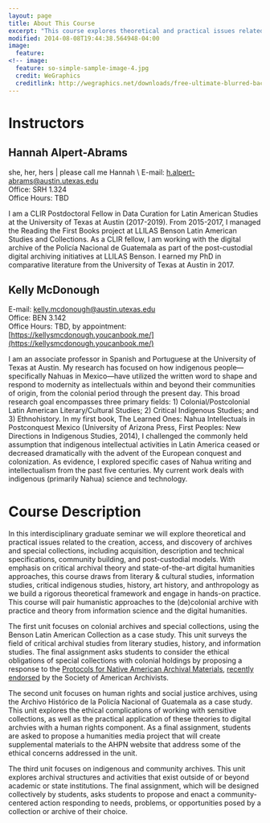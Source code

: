 ```yaml
---
layout: page
title: About This Course
excerpt: "This course explores theoretical and practical issues related to the creation and access of Latin American digital archives."
modified: 2014-08-08T19:44:38.564948-04:00
image:
  feature:
<!-- image:
  feature: so-simple-sample-image-4.jpg
  credit: WeGraphics
  creditlink: http://wegraphics.net/downloads/free-ultimate-blurred-background-pack/ -->
---
```


# Instructors 

## Hannah Alpert-Abrams 
she, her, hers | please call me Hannah \\
E-mail: h.alpert-abrams@austin.utexas.edu  
Office: SRH 1.324  
Office Hours: TBD

<!-- ![Hannah Alpert-Abrams](../images/HannahRed_small.jpg){:.align-left}  -->
I am a CLIR Postdoctoral Fellow in Data Curation for Latin American Studies at the University of Texas at Austin (2017-2019). From 2015-2017, I managed the Reading the First Books project at LLILAS Benson Latin American Studies and Collections. As a CLIR fellow, I am working with the digital archive of the Policía Nacional de Guatemala as part of the post-custodial digital archiving initiatives at LLILAS Benson. I earned my PhD in comparative literature from the University of Texas at Austin in 2017. 

## Kelly McDonough
E-mail: kelly.mcdonough@austin.utexas.edu  
Office: BEN 3.142  
Office Hours: TBD, by appointment: [https://kellysmcdonough.youcanbook.me/](https://kellysmcdonough.youcanbook.me/)

I am an associate professor in Spanish and Portuguese at the University of Texas at Austin. My research has focused on how indigenous people—specifically Nahuas in Mexico—have utilized the written word to shape and respond to modernity as intellectuals within and beyond their communities of origin, from the colonial period through the present day. This broad research goal encompasses three primary fields: 1) Colonial/Postcolonial Latin American Literary/Cultural Studies; 2) Critical Indigenous Studies; and 3) Ethnohistory. In my first book, The Learned Ones: Nahua Intellectuals in Postconquest Mexico (University of Arizona Press, First Peoples: New Directions in Indigenous Studies, 2014), I challenged the commonly held assumption that indigenous intellectual activities in Latin America ceased or decreased dramatically with the advent of the European conquest and colonization. As evidence, I explored specific cases of Nahua writing and intellectualism from the past five centuries. My current work deals with indigenous (primarily Nahua) science and technology.

# Course Description

In this interdisciplinary graduate seminar we will explore theoretical and practical issues related to the creation, access, and discovery of archives and special collections, including acquisition, description and technical specifications, community building, and post-custodial models. With emphasis on critical archival theory and state-of-the-art digital humanities approaches, this course draws from literary & cultural studies, information studies, critical indigenous studies, history, art history, and anthropology as we build a rigorous theoretical framework and engage in hands-on practice. This course will pair humanistic approaches to the (de)colonial archive with practice and theory from information science and the digital humanities. 

The first unit focuses on colonial archives and special collections, using the Benson Latin American Collection as a case study. This unit surveys the field of critical archival studies from literary studies, history, and information studies. The final assignment asks students to consider the ethical obligations of special collections with colonial holdings by proposing a response to the [Protocols for Native American Archival Materials](http://www2.nau.edu/libnap-p/protocols.html), [recently endorsed](https://www2.archivists.org/statements/saa-council-endorsement-of-protocols-for-native-american-archival-materials) by the Society of American Archivists. 

The second unit focuses on human rights and social justice archives, using the Archivo Histórico de la Policía Nacional of Guatemala as a case study. This unit explores the ethical complications of working with sensitive collections, as well as the practical application of these theories to digital archvies with a human rights component. As a final assignment, students are asked to propose a humanities media project that will create supplemental materials to the AHPN website that address some of the ethical concerns addressed in the unit.

The third unit focuses on indigenous and community archives. This unit explores archival structures and activities that exist outside of or beyond academic or state institutions. The final assignment, which will be designed collectively by students, asks students to propose and enact a community-centered action responding to needs, problems, or opportunities posed by a collection or archive of their choice. 





